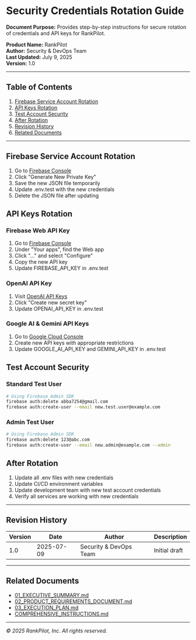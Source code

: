 # Security Credentials Rotation Guide

**Document Purpose:**
Provides step-by-step instructions for secure rotation of credentials and API keys for RankPilot.

**Product Name:** RankPilot  
**Author:** Security & DevOps Team  
**Last Updated:** July 9, 2025  
**Version:** 1.0

---

## Table of Contents
1. [Firebase Service Account Rotation](#firebase-service-account-rotation)
2. [API Keys Rotation](#api-keys-rotation)
3. [Test Account Security](#test-account-security)
4. [After Rotation](#after-rotation)
5. [Revision History](#revision-history)
6. [Related Documents](#related-documents)

---
## Firebase Service Account Rotation
1. Go to [Firebase Console](https://console.firebase.google.com/project/rankpilot-h3jpc/settings/serviceaccounts/adminsdk)
2. Click "Generate New Private Key"
3. Save the new JSON file temporarily
4. Update .env.test with the new credentials
5. Delete the JSON file after updating

## API Keys Rotation

### Firebase Web API Key
1. Go to [Firebase Console](https://console.firebase.google.com/project/rankpilot-h3jpc/settings/general)
2. Under "Your apps", find the Web app
3. Click "..." and select "Configure"
4. Copy the new API key
5. Update FIREBASE_API_KEY in .env.test

### OpenAI API Key
1. Visit [OpenAI API Keys](https://platform.openai.com/api-keys)
2. Click "Create new secret key"
3. Update OPENAI_API_KEY in .env.test

### Google AI & Gemini API Keys
1. Go to [Google Cloud Console](https://console.cloud.google.com/apis/credentials)
2. Create new API keys with appropriate restrictions
3. Update GOOGLE_AI_API_KEY and GEMINI_API_KEY in .env.test

## Test Account Security

### Standard Test User
```bash
# Using Firebase Admin SDK
firebase auth:delete abba7254@gmail.com
firebase auth:create-user --email new.test.user@example.com
```

### Admin Test User
```bash
# Using Firebase Admin SDK
firebase auth:delete 123@abc.com
firebase auth:create-user --email new.admin@example.com --admin
```

## After Rotation
1. Update all .env files with new credentials
2. Update CI/CD environment variables
3. Update development team with new test account credentials
4. Verify all services are working with new credentials 

---

## Revision History
| Version | Date | Author | Description |
|---------|------|--------|-------------|
| 1.0     | 2025-07-09 | Security & DevOps Team | Initial draft |

---

## Related Documents
- [01_EXECUTIVE_SUMMARY.md](./01_EXECUTIVE_SUMMARY.md)
- [02_PRODUCT_REQUIREMENTS_DOCUMENT.md](./02_PRODUCT_REQUIREMENTS_DOCUMENT.md)
- [03_EXECUTION_PLAN.md](./03_EXECUTION_PLAN.md)
- [COMPREHENSIVE_INSTRUCTIONS.md](./COMPREHENSIVE_INSTRUCTIONS.md)

---

*© 2025 RankPilot, Inc. All rights reserved.*